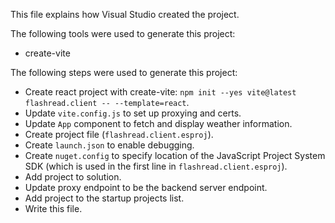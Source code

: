 This file explains how Visual Studio created the project.

The following tools were used to generate this project:
- create-vite

The following steps were used to generate this project:
- Create react project with create-vite: `npm init --yes vite@latest flashread.client -- --template=react`.
- Update `vite.config.js` to set up proxying and certs.
- Update `App` component to fetch and display weather information.
- Create project file (`flashread.client.esproj`).
- Create `launch.json` to enable debugging.
- Create `nuget.config` to specify location of the JavaScript Project System SDK (which is used in the first line in `flashread.client.esproj`).
- Add project to solution.
- Update proxy endpoint to be the backend server endpoint.
- Add project to the startup projects list.
- Write this file.
